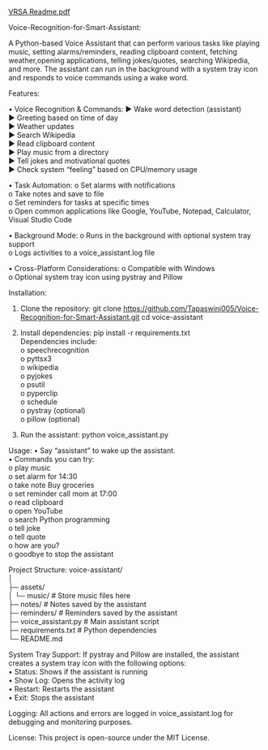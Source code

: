 
[VRSA Readme.pdf](https://github.com/user-attachments/files/23130714/VRSA.Readme.pdf)


Voice-Recognition-for-Smart-Assistant:

  A Python-based Voice Assistant that can perform various tasks like playing music, setting alarms/reminders,
  reading clipboard content, fetching weather,opening applications, telling jokes/quotes, searching Wikipedia,
  and more. The assistant can run in the background with a system tray icon and responds to voice commands using a wake word.
  
Features:

  •	Voice Recognition & Commands:
           ▶	Wake word detection (assistant)<br>
           ▶	Greeting based on time of day<br>
           ▶	Weather updates<br>
           ▶	Search Wikipedia<br>
           ▶	Read clipboard content<br>
           ▶	Play music from a directory<br>
           ▶	Tell jokes and motivational quotes<br>
           ▶	Check system “feeling” based on CPU/memory usage<br>

  •	Task Automation:
           o	Set alarms with notifications<br>
           o	Take notes and save to file<br>
           o	Set reminders for tasks at specific times<br>
           o	Open common applications like Google, YouTube, Notepad, Calculator, Visual Studio Code<br>

  •	Background Mode:
           o	Runs in the background with optional system tray support<br>
           o	Logs activities to a voice_assistant.log file<br>

  •	Cross-Platform Considerations:
           o	Compatible with Windows<br>
           o	Optional system tray icon using pystray and Pillow<br>


Installation:

  1.	Clone the repository:
           git clone https://github.com/Tapaswini005/Voice-Recognition-for-Smart-Assistant.git cd voice-assistant<br>
  
  2.	Install dependencies:
            	pip install -r requirements.txt<br>
 	        Dependencies include:<br>
            o	speechrecognition<br>
            o	pyttsx3<br>
            o	wikipedia<br>
            o	pyjokes<br>
            o	psutil<br>
            o	pyperclip<br>
            o	schedule<br>
            o	pystray (optional)<br>
            o	pillow (optional)<br>
 3.	Run the assistant:
             	python voice_assistant.py<br>


Usage:
           •	Say “assistant” to wake up the assistant.<br>
           •	Commands you can try:<br>
                o	play music<br>
                o	set alarm for 14:30<br>
                o	take note Buy groceries<br>
                o	set reminder call mom at 17:00<br>
                o	read clipboard<br>
                o	open YouTube<br>
                o	search Python programming<br>
                o	tell joke<br>
                o	tell quote<br>
                o	how are you?<br>
                o	goodbye to stop the assistant<br>

Project Structure:
            voice-assistant/<br>
      │<br>
      ├─ assets/<br>
      │   └─ music/           # Store music files here<br>
      ├─ notes/               # Notes saved by the assistant<br>
      ├─ reminders/           # Reminders saved by the assistant<br>
      ├─ voice_assistant.py   # Main assistant script<br>
      ├─ requirements.txt     # Python dependencies<br>
      └─ README.md<br>

System Tray Support:
If pystray and Pillow are installed, the assistant creates a system tray icon with the following options:<br>
      •	Status: Shows if the assistant is running<br>
      •	Show Log: Opens the activity log<br>
      •	Restart: Restarts the assistant<br>
      •	Exit: Stops the assistant<br>

Logging:
All actions and errors are logged in voice_assistant.log for debugging and monitoring purposes.<br>

License:
This project is open-source under the MIT License.<br>








